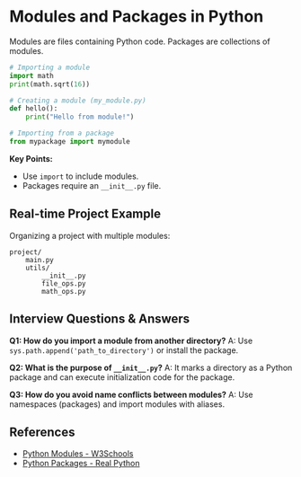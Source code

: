 # Modules and Packages in Python

Modules are files containing Python code. Packages are collections of modules.

```python
# Importing a module
import math
print(math.sqrt(16))

# Creating a module (my_module.py)
def hello():
    print("Hello from module!")

# Importing from a package
from mypackage import mymodule
```

**Key Points:**
- Use `import` to include modules.
- Packages require an `__init__.py` file.

## Real-time Project Example
Organizing a project with multiple modules:

```
project/
    main.py
    utils/
        __init__.py
        file_ops.py
        math_ops.py
```

## Interview Questions & Answers
**Q1: How do you import a module from another directory?**
A: Use `sys.path.append('path_to_directory')` or install the package.

**Q2: What is the purpose of `__init__.py`?**
A: It marks a directory as a Python package and can execute initialization code for the package.

**Q3: How do you avoid name conflicts between modules?**
A: Use namespaces (packages) and import modules with aliases.

## References
- [Python Modules - W3Schools](https://www.w3schools.com/python/python_modules.asp)
- [Python Packages - Real Python](https://realpython.com/python-modules-packages/)
